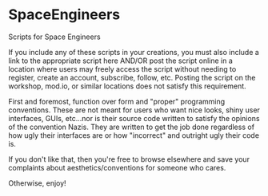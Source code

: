 # SpaceEngineers
Scripts for Space Engineers

If you include any of these scripts in your creations, you must also include a link to the appropriate script here AND/OR post the script online in a location where users may freely access the script without needing to register, create an account, subscribe, follow, etc. Posting the script on the workshop, mod.io, or similar locations does not satisfy this requirement.

First and foremost, function over form and "proper" programming conventions. These are not meant for users who want nice looks, shiny user interfaces, GUIs, etc...nor is their source code written to satisfy the opinions of the convention Nazis. They are written to get the job done regardless of how ugly their interfaces are or how "incorrect" and outright ugly their code is.

If you don't like that, then you're free to browse elsewhere and save your complaints about aesthetics/conventions for someone who cares.

Otherwise, enjoy!

